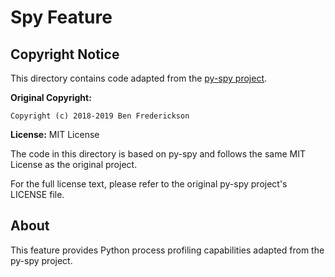 # Spy Feature

## Copyright Notice

This directory contains code adapted from the [py-spy project](https://github.com/benfred/py-spy).

**Original Copyright:**

```text
Copyright (c) 2018-2019 Ben Frederickson
```

**License:** MIT License

The code in this directory is based on py-spy and follows the same MIT License as the original project.

For the full license text, please refer to the original py-spy project's LICENSE file.

## About

This feature provides Python process profiling capabilities adapted from the py-spy project.